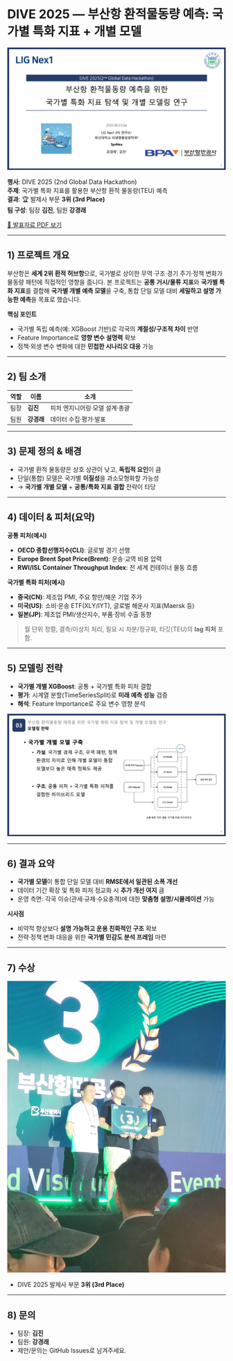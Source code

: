 # DIVE 2025 — 부산항 환적물동량 예측: 국가별 특화 지표 + 개별 모델

![Cover slide (PDF 1page)](assets/cover.png)

**행사**: DIVE 2025 (2nd Global Data Hackathon)  
**주제**: 국가별 특화 지표를 활용한 부산항 환적 물동량(TEU) 예측  
**결과**: 🏆 발제사 부문 **3위 (3rd Place)**  
**팀 구성**: 팀장 **김진**, 팀원 **강경래**

[📄 발표자료 PDF 보기](./DIVE2025_ver_fin.pdf)

---

## 1) 프로젝트 개요

부산항은 **세계 2위 환적 허브항**으로, 국가별로 상이한 무역 구조·경기 주기·정책 변화가 물동량 패턴에 직접적인 영향을 줍니다. 본 프로젝트는 **공통 거시/물류 지표**와 **국가별 특화 지표**를 결합해 **국가별 개별 예측 모델**을 구축, 통합 단일 모델 대비 **세밀하고 설명 가능한 예측**을 목표로 했습니다.

**핵심 포인트**
- 국가별 독립 예측(예: XGBoost 기반)로 각국의 **계절성/구조적 차이** 반영
- Feature Importance로 **영향 변수 설명력** 확보
- 정책·외생 변수 변화에 대한 **민첩한 시나리오 대응** 가능

---

## 2) 팀 소개

| 역할 | 이름 | 소개 |
|---|---|---|
| 팀장 | **김진** | 피처 엔지니어링·모델 설계·총괄 |
| 팀원 | **강경래** | 데이터 수집·평가·발표 |

---

## 3) 문제 정의 & 배경

- 국가별 환적 물동량은 상호 상관이 낮고, **독립적 요인**이 큼  
- 단일(통합) 모델은 국가별 **이질성**을 과소모형화할 가능성  
- → **국가별 개별 모델** + **공통/특화 지표 결합** 전략이 타당

---

## 4) 데이터 & 피처(요약)

**공통 피처(예시)**  
- **OECD 종합선행지수(CLI)**: 글로벌 경기 선행  
- **Europe Brent Spot Price(Brent)**: 운송·교역 비용 압력  
- **RWI/ISL Container Throughput Index**: 전 세계 컨테이너 물동 흐름

**국가별 특화 피처(예시)**  
- **중국(CN)**: 제조업 PMI, 주요 항만/해운 기업 주가  
- **미국(US)**: 소비·운송 ETF(XLY/IYT), 글로벌 해운사 지표(Maersk 등)  
- **일본(JP)**: 제조업 PMI/생산지수, 부품·장비 수출 동향

> 월 단위 정렬, 결측/이상치 처리, 필요 시 차분/정규화, 타깃(TEU)의 **lag 피처** 포함.

---

## 5) 모델링 전략

- **국가별 개별 XGBoost**: 공통 + 국가별 특화 피처 결합  
- **평가**: 시계열 분할(TimeSeriesSplit)로 **미래 예측 성능** 검증  
- **해석**: Feature Importance로 주요 변수 영향 분석

![Another slide (method/pipeline)](assets/slide-2.png)

---

## 6) 결과 요약

- **국가별 모델**이 통합 단일 모델 대비 **RMSE에서 일관된 소폭 개선**  
- 데이터 기간 확장 및 특화 피처 정교화 시 **추가 개선 여지** 큼  
- 운영 측면: 각국 이슈(관세·규제·수요충격)에 대한 **맞춤형 설명/시뮬레이션** 가능

**시사점**
- 비약적 향상보다 **설명 가능하고 운용 친화적인 구조** 확보  
- 전략·정책 변화 대응을 위한 **국가별 민감도 분석 프레임** 마련

---

## 7) 수상

![Award photo](assets/award.jpg)

- DIVE 2025 발제사 부문 **3위 (3rd Place)**

---

## 8) 문의

- 팀장: **김진**  
- 팀원: **강경래**  
- 제안/문의는 GitHub Issues로 남겨주세요.